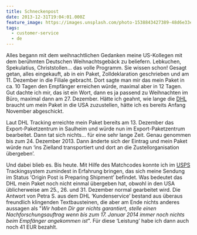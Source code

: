 ```yaml
---
title: Schneckenpost
date: 2013-12-31T19:04:01.000Z
feature_image: https://images.unsplash.com/photo-1538843427389-48d6e33e9b89?ixlib=rb-0.3.5&q=80&fm=jpg&crop=entropy&cs=tinysrgb&w=1080&fit=max&ixid=eyJhcHBfaWQiOjExNzczfQ&s=112d5396886ba2956e157e1240a99689
tags:
  - customer-service
  - de
---
```


Alles begann mit dem weihnachtlichen Gedanken meine US-Kollegen mit dem berühmten Deutschen Weihnachtsgebäck zu beliefern. Lebkuchen, Spekulatius, Christstollen… das volle Programm. Sie wissen schon! Gesagt getan, alles eingekauft, ab in ein Paket, Zolldeklaration geschrieben und am 11. Dezember in die Filiale gebracht. Dort sagte man mir das mein Paket in ca. 10 Tagen den Empfänger erreichen würde, maximal aber in 12 Tagen. Gut dachte ich mir, das ist ein Wort, dann es ja passend zu Weihnachten im Büro, maximal dann am 27. Dezember. Hätte ich geahnt, wie lange die [DHL](http://www.dhl.de) braucht um mein Paket in die USA zuzustellen, hätte ich es bereits Anfang November abgeschickt.

Laut DHL Tracking erreichte mein Paket bereits am 13. Dezember das Export-Paketzentrum in Saulheim und würde nun im Export-Paketzentrum bearbeitet. Dann tat sich nichts… für eine sehr lange Zeit. Genau genommen bis zum 24. Dezember 2013. Dann änderte sich der Eintrag und mein Paket würde nun ‘ins Zielland transportiert und dort an die Zustellorganisation übergeben’.

Und dabei blieb es. Bis heute. Mit Hilfe des Matchcodes konnte ich im [USPS](https://www.usps.com/) Trackingsystem zumindest in Erfahrung bringen, das sich meine Sendung im Status ‘Origin Post is Preparing Shipment’ befindet. Was bedeutet das DHL mein Paket noch nicht einmal übergeben hat, obwohl in den USA üblicherweise am 25., 26. und 31. Dezember normal gearbeitet wird. Die Antwort von Petra S. aus dem DHL ‘Kundenservice’ bestand aus überaus freundlich klingenden Textbausteinen, die aber am Ende nichts anderes aussagen als "_Wir haben Dir gar nichts garantiert, stelle einen Nachforschungsauftrag wenn bis zum 17. Januar 2014 immer noch nichts beim Empfänger angekommen ist_". Für diese ‘Leistung’ habe ich dann auch noch 41 EUR bezahlt.
